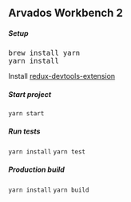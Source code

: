 ## Arvados Workbench 2

##### Setup
<pre>
brew install yarn
yarn install
</pre>
Install [redux-devtools-extension](https://chrome.google.com/webstore/detail/redux-devtools/lmhkpmbekcpmknklioeibfkpmmfibljd)

##### Start project
<code>yarn start</code>

##### Run tests
<code>yarn install</code>
<code>yarn test</code>

##### Production build
<code>yarn install</code>
<code>yarn build</code>
